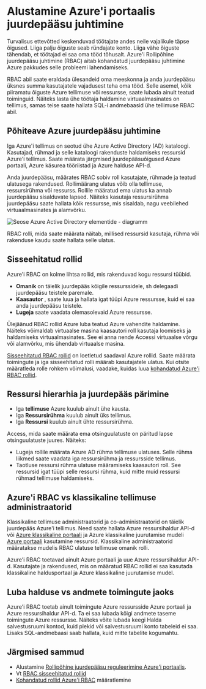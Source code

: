 <properties
    pageTitle="Rollipõhine juurdepääsu reguleerimine | Microsoft Azure'i"
    description="Alustamine juurdepääsu haldamine portaalis Azure'i Azure Rollipõhine juurdepääsu reguleerimine. Rollimäärangud abil kataloogis õiguste määramine."
    services="active-directory"
    documentationCenter=""
    authors="kgremban"
    manager="femila"
    editor=""/>

<tags
    ms.service="active-directory"
    ms.devlang="na"
    ms.topic="article"
    ms.tgt_pltfrm="na"
    ms.workload="identity"
    ms.date="08/03/2016"
    ms.author="kgremban"/>

# <a name="get-started-with-access-management-in-the-azure-portal"></a>Alustamine Azure'i portaalis juurdepääsu juhtimine

Turvalisus ettevõtted keskenduvad töötajate andes neile vajalikule täpse õigused. Liiga palju õiguste seab ründajate konto. Liiga vähe õiguste tähendab, et töötajad ei saa oma tööd tõhusalt. Azure'i Rollipõhine juurdepääsu juhtimine (RBAC) aitab kohandatud juurdepääsu juhtimine Azure pakkudes selle probleemi lahendamiseks.

RBAC abil saate eraldada ülesandeid oma meeskonna ja anda juurdepääsu üksnes summa kasutajatele vajadusest teha oma tööd. Selle asemel, kõik piiramatu õiguste Azure tellimuse või ressursse, saate lubada ainult teatud toiminguid. Näiteks lasta ühe töötaja haldamine virtuaalmasinates on tellimus, samas teise saate hallata SQL-i andmebaasid ühe tellimuse RBAC abil.

## <a name="basics-of-access-management-in-azure"></a>Põhiteave Azure juurdepääsu juhtimine
Iga Azure'i tellimus on seotud ühe Azure Active Directory (AD) kataloogi. Kasutajad, rühmad ja selle kataloogi rakenduste haldamiseks ressursid Azure'i tellimus. Saate määrata järgmised juurdepääsuõigused Azure portaali, Azure käsurea tööriistad ja Azure halduse API-d.

Anda juurdepääsu, määrates RBAC sobiv roll kasutajate, rühmade ja teatud ulatusega rakendused. Rollimäärang ulatus võib olla tellimuse, ressursirühma või ressurss. Rollile määratud ema ulatus ka annab juurdepääsu sisalduvate lapsed. Näiteks kasutaja ressursirühma juurdepääsu saate hallata kõik ressursse, mis sisaldab, nagu veebilehed virtuaalmasinates ja alamvõrku.

![Seose Azure Active Directory elementide - diagramm](./media/role-based-access-control-what-is/rbac_aad.png)

RBAC rolli, mida saate määrata näitab, millised ressursid kasutaja, rühma või rakenduse kaudu saate hallata selle ulatus.

## <a name="built-in-roles"></a>Sisseehitatud rollid
Azure'i RBAC on kolme lihtsa rollid, mis rakenduvad kogu ressursi tüübid.

- **Omanik** on täielik juurdepääs kõigile ressurssidele, sh delegaadi juurdepääsu teistele paremale.
- **Kaasautor** , saate luua ja hallata igat tüüpi Azure ressursse, kuid ei saa anda juurdepääsu teistele.
- **Lugeja** saate vaadata olemasolevaid Azure ressursse.

Ülejäänud RBAC rollid Azure luba teatud Azure vahendite haldamine. Näiteks võimaldab virtuaalse masina kaasautori roll kasutaja loomiseks ja haldamiseks virtuaalmasinates. See ei anna nende Accessi virtuaalse võrgu või alamvõrku, mis ühendab virtuaalse masina.

[Sisseehitatud RBAC rollid](role-based-access-built-in-roles.md) on loetletud saadaval Azure rollid. Saate määrata toimingute ja iga sisseehitatud rolli määrab kasutajatele ulatus. Kui otsite määratleda rolle rohkem võimalusi, vaadake, kuidas luua [kohandatud Azure'i RBAC rollid](role-based-access-control-custom-roles.md).

## <a name="resource-hierarchy-and-access-inheritance"></a>Ressursi hierarhia ja juurdepääs pärimine
- Iga **tellimuse** Azure kuulub ainult ühe kausta.
- Iga **Ressursirühma** kuulub ainult üks tellimus.
- Iga **Ressursi** kuulub ainult ühte ressursirühma.

Access, mida saate määrata ema otsinguulatuste on päritud lapse otsinguulatuste juures. Näiteks:

- Lugeja rollile määrata Azure AD rühma tellimuse ulatuses. Selle rühma liikmed saate vaadata iga ressursirühma ja ressursside tellimus.
- Taotluse ressursi rühma ulatuse määramiseks kaasautori roll. See ressursid igat tüüpi selle ressursi rühma, kuid mitte muid ressursi rühmad tellimuse haldamiseks.

## <a name="azure-rbac-vs-classic-subscription-administrators"></a>Azure'i RBAC vs klassikaline tellimuse administraatorid
Klassikaline tellimuse administraatorid ja co-administraatorid on täielik juurdepääs Azure'i tellimus. Need saate hallata Azure ressursihaldur API-d või [Azure klassikaline portaali](https://manage.windowsazure.com) ja Azure klassikaline juurutamise mudeli [Azure portaali](https://portal.azure.com) kasutamine ressursid. Klassikaline administraatorid määratakse mudelis RBAC ulatuse tellimuse omanik rolli.

Azure'i RBAC toetavad ainult Azure portaali ja uue Azure ressursihaldur API-d. Kasutajate ja rakendused, mis on määratud RBAC rollid ei saa kasutada klassikaline haldusportaal ja Azure klassikaline juurutamise mudel.

## <a name="authorization-for-management-vs-data-operations"></a>Luba halduse vs andmete toimingute jaoks
Azure'i RBAC toetab ainult toimingute Azure ressursside Azure portaali ja Azure ressursihaldur API-d. Ta ei saa lubada kõigi andmete taseme toimingute Azure ressursse. Näiteks võite lubada keegi Halda salvestusruumi kontod, kuid plekid või salvestusruumi konto tabeleid ei saa. Lisaks SQL-andmebaasi saab hallata, kuid mitte tabelite kogumahtu.

## <a name="next-steps"></a>Järgmised sammud
- Alustamine [Rollipõhine juurdepääsu reguleerimine Azure'i portaalis](role-based-access-control-configure.md).
- Vt [RBAC sisseehitatud rollid](role-based-access-built-in-roles.md)
- [Kohandatud rollid Azure'i RBAC](role-based-access-control-custom-roles.md) määratlemine
